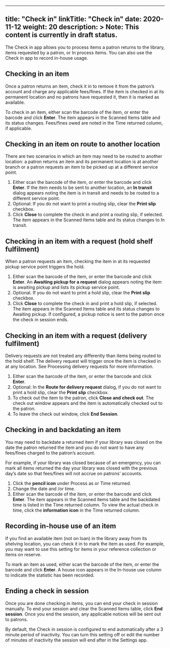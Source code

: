 
---
title: "Check in"
linkTitle: "Check in"
date: 2020-11-12
weight: 20
description: >
  Note: This content is currently in draft status.
---

The Check in app allows you to process items a patron returns to the library, items requested by a patron, or In process items. You can also use the Check in app to record in-house usage.

## Checking in an item

Once a patron returns an item, check it in to remove it from the patron’s account and charge any applicable fees/fines. If the item is checked in at its permanent location and no patrons have requested it, then it is marked as available.

To check in an item, either scan the barcode of the item, or enter the barcode and click **Enter**. The item appears in the Scanned Items table and its status changes. Fees/fines owed are noted in the Time returned column, if applicable.

## Checking in an item on route to another location

There are two scenarios in which an item may need to be routed to another location: a patron returns an item and its permanent location is at another branch or a patron requests an item to be picked up at a different service point.

1. Either scan the barcode of the item, or enter the barcode and click **Enter**. If the item needs to be sent to another location, an **In transit** dialog appears noting the item is in transit and needs to be routed to a different service point.
2. Optional: If you do not want to print a routing slip, clear the **Print slip** checkbox.
3. Click **Close** to complete the check in and print a routing slip, if selected. The item appears in the Scanned Items table and its status changes to In transit.

## Checking in an item with a request (hold shelf fulfilment)

When a patron requests an item, checking the item in at its requested pickup service point triggers the hold.

1. Either scan the barcode of the item, or enter the barcode and click **Enter**. An **Awaiting pickup for a request** dialog appears noting the item is awaiting pickup and lists its pickup service point.
2. Optional. If you do not want to print a hold slip, clear the **Print slip** checkbox.
3. Click **Close** to complete the check in and print a hold slip, if selected. The item appears in the Scanned Items table and its status changes to Awaiting pickup. If configured, a pickup notice is sent to the patron once the check in session ends.

## Checking in an item with a request (delivery fulfilment)

Delivery requests are not treated any differently than items being routed to the hold shelf. The delivery request will trigger once the item is checked in at any location. See Processing delivery requests for more information.

1. Either scan the barcode of the item, or enter the barcode and click **Enter**. 
2. Optional: In the **Route for delivery request** dialog, if you do not want to print a hold slip, clear the **Print slip** checkbox.
3. To check out the item to the patron, click **Close and check out**. The check out window appears and the item is automatically checked out to the patron.
4. To leave the check out window, click **End Session**.

## Checking in and backdating an item

You may need to backdate a returned item if your library was closed on the date the patron returned the item and you do not want to have any fees/fines charged to the patron’s account.

For example, if your library was closed because of an emergency, you can mark all items returned the day your library was closed with the previous day’s date so that fees/fines will not accrue on patrons’ accounts.

1. Click the **pencil icon** under Process as or Time returned.
2. Change the date and /or time.
3. Either scan the barcode of the item, or enter the barcode and click **Enter**.  The item appears in the Scanned items table and the backdated time is listed in the Time returned column. To view the actual check in time, click the **information icon** in the Time returned column.

## Recording in-house use of an item

If you find an available item (not on loan) in the library away from its shelving location, you can check it in to mark the item as used. For example, you may want to use this setting for items in your reference collection or items on reserve.

To mark an item as used, either scan the barcode of the item, or enter the barcode and click **Enter**.  A house icon appears in the In-house use column to indicate the statistic has been recorded.

## Ending a check in session

Once you are done checking in items, you can end your check in session manually. To end your session and clear the Scanned Items table, click **End session**. Once you end the session, any applicable notices will be sent out to patrons.

By default, the Check in session is configured to end automatically after a 3 minute period of inactivity. You can turn this setting off or edit the number of minutes of inactivity the session will end after in the Settings app.